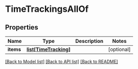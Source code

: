 # TimeTrackingsAllOf

## Properties
Name | Type | Description | Notes
------------ | ------------- | ------------- | -------------
**items** | [**list[TimeTracking]**](TimeTracking.md) |  | [optional] 

[[Back to Model list]](../README.md#documentation-for-models) [[Back to API list]](../README.md#documentation-for-api-endpoints) [[Back to README]](../README.md)


